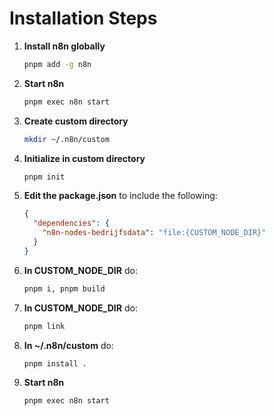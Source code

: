 # Installation Steps

1. **Install n8n globally**
   ```bash
   pnpm add -g n8n
   ```

2. **Start n8n**
   ```bash
   pnpm exec n8n start
   ```

3. **Create custom directory**
   ```bash
   mkdir ~/.n8n/custom
   ```

4. **Initialize in custom directory**
   ```bash
   pnpm init
   ```

5. **Edit the package.json** to include the following:
   ```json
   {
     "dependencies": {
       "n8n-nodes-bedrijfsdata": "file:{CUSTOM_NODE_DIR}"
     }
   }
   ```

6. **In CUSTOM_NODE_DIR** do:
   ```bash
   pnpm i, pnpm build
   ```

7. **In CUSTOM_NODE_DIR** do:
   ```bash
   pnpm link
   ```

8. **In ~/.n8n/custom** do:
   ```bash
   pnpm install .
   ```

9. **Start n8n**
   ```bash
   pnpm exec n8n start
   ```

	 <!-- pnpm add n8n -->